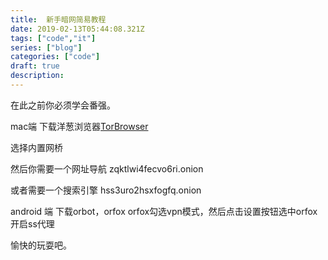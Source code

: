 ```yaml
---
title:  新手暗网简易教程
date: 2019-02-13T05:44:08.321Z
tags: ["code","it"]
series: ["blog"]
categories: ["code"]
draft: true
description:
---
```


在此之前你必须学会番强。

mac端
下载洋葱浏览器[TorBrowser](https://www.torproject.org/projects/torbrowser.html.en#downloads)

选择内置网桥

然后你需要一个网址导航
zqktlwi4fecvo6ri.onion

或者需要一个搜索引擎
hss3uro2hsxfogfq.onion


android 端
下载orbot，orfox
orfox勾选vpn模式，然后点击设置按钮选中orfox
开启ss代理

愉快的玩耍吧。
